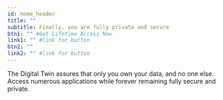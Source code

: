 ```yaml
---
id: home_header
title: ""
subtitle: Finally, you are fully private and secure
btn1: "" #Get Lifetime Access Now
link1: "" #link for button
btn2: ""
link2: "" #link for button
---
```


The Digital Twin assures that only you own your data, and no one else. Access numerous applications while forever remaining fully secure and private.
